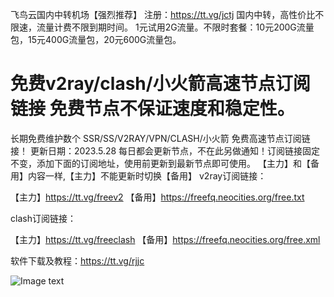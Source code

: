 飞鸟云国内中转机场【强烈推荐】
注册：https://tt.vg/jctj
国内中转，高性价比不限速，流量计费不限到期时间。
1元试用2G流量。不限时套餐：10元200G流量包，15元400G流量包，20元600G流量包。

# 免费v2ray/clash/小火箭高速节点订阅链接 免费节点不保证速度和稳定性。
长期免费维护数个 SSR/SS/V2RAY/VPN/CLASH/小火箭 免费高速节点订阅链接！
更新日期：2023.5.28 每日都会更新节点，不在此另做通知！订阅链接固定不变，添加下面的订阅地址，使用前更新到最新节点即可使用。
【主力】和【备用】内容一样,【主力】不能更新时切换【备用】
v2ray订阅链接：

【主力】https://tt.vg/freev2
【备用】https://freefq.neocities.org/free.txt

clash订阅链接：

【主力】https://tt.vg/freeclash
【备用】https://freefq.neocities.org/free.xml 


软件下载及教程：https://tt.vg/rjjc

![Image text](https://freefq.neocities.org/TT.jpg)


